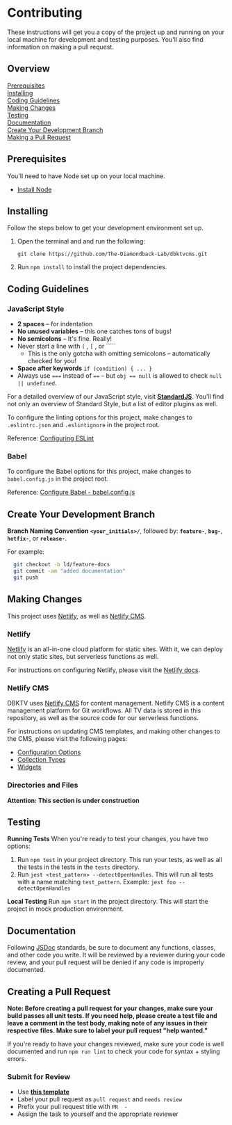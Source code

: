 # Contributing

These instructions will get you a copy of the project up and running on your
local machine for development and testing purposes. You'll also find information
on making a pull request.

## Overview

[Prerequisites](#prerequisites)  
[Installing](#installing)  
[Coding Guidelines](#coding-guidelines)  
[Making Changes](#making-changes)  
[Testing](#testing)  
[Documentation](#documentation)  
[Create Your Development Branch](#create-your-development-branch)  
[Making a Pull Request](#making-a-pull-request)  

## Prerequisites

You'll need to have Node set up on your local machine.

- [Install Node](https://nodejs.org/en/download/)

## Installing

Follow the steps below to get your development environment set up.

1. Open the terminal and and run the following:

    `git clone https://github.com/The-Diamondback-Lab/dbktvcms.git`

2. Run `npm install` to install the project dependencies.

## Coding Guidelines

### JavaScript Style

- **2 spaces** – for indentation
- **No unused variables** – this one catches tons of bugs!
- **No semicolons** – It's fine. Really!
- Never start a line with `(` , `[` , or `````
  - This is the only gotcha with omitting semicolons – automatically checked for you!
- **Space after keywords** `if (condition) { ... }`
- Always use `===` instead of `==` – but `obj == null` is allowed to check `null || undefined`.

For a detailed overview of our JavaScript style, visit [**StandardJS**][1].
You'll find not only an overview of Standard Style, but a list of editor plugins
as well.

To configure the linting options for this project, make changes to
`.eslintrc.json` and `.eslintignore` in the project root.

Reference: [Configuring ESLint](https://eslint.org/docs/user-guide/configuring)

### Babel

To configure the Babel options for this project, make changes to
`babel.config.js` in the project root.

Reference: [Configure Babel - babel.config.js](https://babeljs.io/docs/en/configuration#babelconfigjs)

## Create Your Development Branch

**Branch Naming Convention**
**`<your_initials>/`**, followed by: **`feature-`**, **`bug-`**, **`hotfix-`**, or **`release-`**.

For example:

```bash
  git checkout -b ld/feature-docs
  git commit -am "added documentation"
  git push
```

## Making Changes

This project uses [Netlify][2], as well as [Netlify CMS][3].

### Netlify

[Netlify][2] is an all-in-one cloud platform for static sites. With it, we can
deploy not only static sites, but serverless functions as well.

For instructions on configuring Netlify, please visit the [Netlify docs][4].

### Netlify CMS

DBKTV uses [Netlify CMS][3] for content management. Netlify CMS is a content
management platform for Git workflows. All TV data is stored in this repository,
as well as the source code for our serverless functions.

For instructions on updating CMS templates, and making other changes to the CMS,
please visit the following pages:

- [Configuration Options][5]
- [Collection Types][6]
- [Widgets][7]

### Directories and Files

**Attention: This section is under construction**

## Testing

**Running Tests**
When you're ready to test your changes, you have two options:

1. Run `npm test` in your project directory. This run your tests, as well as all
   the tests in the tests in the `tests` directory.
2. Run `jest <test_pattern> --detectOpenHandles`. This will run all tests with a
   name matching `test_pattern`. Example: `jest foo --detectOpenHandles`

**Local Testing**
Run `npm start` in the project directory. This will start the project in
mock production environment.

## Documentation

Following [JSDoc][8] standards, be sure to document any
functions, classes, and other code you write. It will be reviewed by a reviewer
during your code review, and your pull request will be denied if any code is
improperly documented.

## Creating a Pull Request

**Note: Before creating a pull request for your changes, make sure your build
passes all unit tests. If you need help, please create a test file and leave a
comment in the test body, making note of any issues in their respective files.
Make sure to label your pull request "help wanted."**

If you're ready to have your changes reviewed, make sure your code is well
documented and run `npm run lint` to check your code for syntax + styling errors.

### Submit for Review

- Use [**this template**][9]
- Label your pull request as `pull request` and `needs review`
- Prefix your pull request title with `PR  -`
- Assign the task to yourself and the appropriate reviewer

[1]: https://standardjs.com
[2]: https://docs.netlify.com
[3]: https://www.netlifycms.org/docs/intro/
[4]: https://docs.netlify.com
[5]: https://www.netlifycms.org/docs/configuration-options/
[6]: https://www.netlifycms.org/docs/collection-types/
[7]: https://www.netlifycms.org/docs/widgets/
[8]: https://jsdoc.app/
[9]: ./pull_request_template.md
